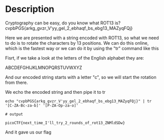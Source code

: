 # Description
Cryptography can be easy, do you know what ROT13 is? 
cvpbPGS{arkg_gvzr_V'yy_gel_2_ebhaqf_bs_ebg13_MAZyqFQj}

Here we are presented with a string encoded with ROT13, so what we need to do is to rotate the characters by 13 positions. We can do this online, which is the fastest way or we can do it by using the "tr" command like this

Fisrt, if we take a look at the letters of the English alphabet they are:

ABCDEFGHIJKLMNOPQRSTUVWXYZ

And our encoded string starts with a letter "c", so we will start the rotation from there.

We echo the encoded string and then pipe it to tr

````
echo "cvpbPGS{arkg_gvzr_V'yy_gel_2_ebhaqf_bs_ebg13_MAZyqFQj}" | tr '[C-ZA-Bc-za-b]' '[P-ZA-Op-za-o]'

# output

picoCTF{next_time_I'll_try_2_rounds_of_rot13_ZNMldSDw}
````
And it gave us our flag

